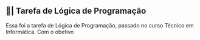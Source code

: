 ## 📑| Tarefa de Lógica de Programação

  Essa foi a tarefa de Lógica de Programação, passado no curso Técnico em Informática. Com o obetivo
















